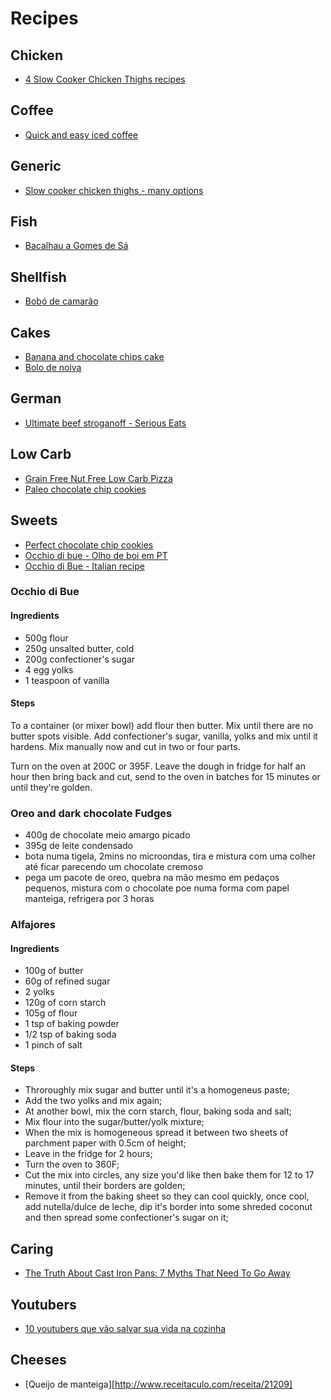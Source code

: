 # Recipes

## Chicken

* [4 Slow Cooker Chicken Thighs recipes](http://www.enkivillage.com/slow-cooker-chicken-thighs.html)

## Coffee

* [Quick and easy iced coffee](https://counterculturecoffee.com/learn/quick-easy-iced-coffee)

## Generic

* [Slow cooker chicken thighs - many options](http://www.enkivillage.com/slow-cooker-chicken-thighs.html)

## Fish

* [Bacalhau a Gomes de Sá](http://www.saborintenso.com/f17/bacalhau-gomes-sa-280/)

## Shellfish

* [Bobó de camarão](https://www.facebook.com/tastemadebr/videos/1317538108339405/)

## Cakes

* [ Banana and chocolate chips cake ](http://allrecipes.com/recipe/8302/banana-chocolate-chip-cake/?internalSource=hn_carousel%2002_Banana%20Chocolate%20Chip%20Cake&referringId=15827&referringContentType=recipe%20hub&referringPosition=carousel%2002)
* [Bolo de noiva](http://receitas.folha.com.br/receita/2412)

## German

* [Ultimate beef stroganoff - Serious Eats](http://www.seriouseats.com/recipes/2015/01/ultimate-beef-stroganof-recipe.html)

## Low Carb

* [Grain Free Nut Free Low Carb Pizza](https://www.sugarfreemom.com/recipes/grain-free-nut-free-low-carb-pizza/)
* [Paleo chocolate chip cookies](https://www.texanerin.com/perfect-paleo-chocolate-chip-cookies/)

## Sweets

* [Perfect chocolate chip cookies](http://www.americastestkitchen.com/recipes/4737-perfect-chocolate-chip-cookies)
* [Occhio di bue - Olho de boi em PT](https://www.youtube.com/watch?v=JBQDUSB5iRc&feature=youtu.be)
* [Occhio di Bue - Italian recipe](http://ricette.giallozafferano.it/Occhio-di-bue.html)

### Occhio di Bue

#### Ingredients

* 500g flour
* 250g unsalted butter, cold
* 200g  confectioner's sugar
* 4 egg yolks
* 1 teaspoon of vanilla

#### Steps

To a container (or mixer bowl) add flour then butter. Mix until there are no butter spots visible.
Add confectioner's sugar, vanilla, yolks and mix until it hardens. Mix manually now and cut in two or four parts.

Turn on the oven at 200C or 395F. Leave the dough in fridge for half an hour then bring back and cut, send to the oven in batches for 15 minutes or until they're golden.

### Oreo and dark chocolate Fudges

* 400g de chocolate meio amargo picado
* 395g de leite condensado
* bota numa tigela, 2mins no microondas, tira e mistura com uma colher até ficar parecendo um chocolate cremoso
* pega um pacote de oreo, quebra na mão mesmo em pedaços pequenos, mistura com o chocolate
poe numa forma com papel manteiga, refrigera por 3 horas

### Alfajores

#### Ingredients

* 100g of butter
* 60g of refined sugar
* 2 yolks
* 120g of corn starch
* 105g of flour
* 1 tsp of baking powder
* 1/2 tsp of baking soda
* 1 pinch of salt

#### Steps

* Throroughly mix sugar and butter until it's a homogeneus paste;
* Add the two yolks and mix again;
* At another bowl, mix the corn starch, flour, baking soda and salt;
* Mix flour into the sugar/butter/yolk mixture;
* When the mix is homogeneous spread it between two sheets of parchment paper with 0.5cm of height;
* Leave in the fridge for 2 hours;
* Turn the oven to 360F;
* Cut the mix into circles, any size you'd like then bake them for 12 to 17 minutes, until their borders are golden;
* Remove it from the baking sheet so they can cool quickly, once cool, add nutella/dulce de leche, dip it's border into some shreded coconut and then spread some confectioner's sugar on it;

## Caring

* [The Truth About Cast Iron Pans: 7 Myths That Need To Go Away](http://www.seriouseats.com/2014/11/the-truth-about-cast-iron.html)

## Youtubers

* [10 youtubers que vão salvar sua vida na cozinha
](http://mdemulher.abril.com.br/gastronomia/10-youtubers-que-vao-salvar-sua-vida-na-cozinha/)

## Cheeses

* [Queijo de manteiga][http://www.receitaculo.com/receita/21209]
